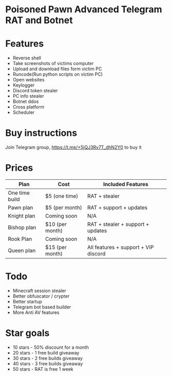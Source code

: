 # Poisoned Pawn Advanced Telegram RAT and Botnet

# Features
- Reverse shell
- Take screenshots of victims computer
- Upload and download files form victim PC
- Runcode(Run python scripts on victim PC)
- Open websites
- Keylogger
- Discord token stealer
- PC info stealer
- Botnet ddos
- Cross platform
- Scheduler

# Buy instructions
Join Telegram group, https://t.me/+5jQJ3Rv7T_dhN2Y0 to buy it

# Prices

| Plan          | Cost            | Included Features                       |
| ------------- | --------------- | --------------------------------------- |
| One time build| $5 (one time)   | RAT + stealer                           |
| Pawn plan     | $5 (per month)  | RAT + support + updates                 |
| Knight plan   | Coming soon     | N/A                                     |
| Bishop plan   | $10 (per month) | RAT + stealer + support + updates       |
| Rook Plan     | Coming soon     | N/A                                     |
| Queen plan    | $15 (per month) | All features + support + VIP discord    |

# Todo

- Minecraft session stealer
- Better obfuscator / crypter
- Better startup
- Telegram bot based builder
- More Anti AV features


# Star goals

- 10 stars - 50% discount for a month
- 20 stars - 1 free build giveaway
- 30 stars - 2 free builds giveaway
- 40 stars - 3 free builds giveaway
- 50 stars - RAT is free 1 week

